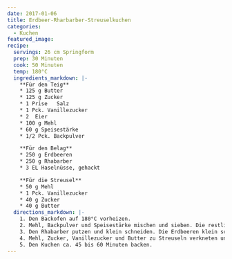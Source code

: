 ```yaml
---
date: 2017-01-06
title: Erdbeer-Rharbarber-Streuselkuchen
categories:
  - Kuchen
featured_image:
recipe:
  servings: 26 cm Springform
  prep: 30 Minuten
  cook: 50 Minuten
  temp: 180°C
  ingredients_markdown: |-
    **Für den Teig**
    * 125 g Butter
    * 125 g Zucker
    * 1 Prise	Salz
    * 1 Pck. Vanillezucker
    * 2  Eier
    * 100 g Mehl
    * 60 g Speisestärke
    * 1/2 Pck. Backpulver

    **Für den Belag**
    * 250 g Erdbeeren
    * 250 g Rhabarber
    * 3 EL Haselnüsse, gehackt

    **Für die Streusel**
    * 50 g Mehl
    * 1 Pck. Vanillezucker
    * 40 g Zucker
    * 40 g Butter
  directions_markdown: |-
    1. Den Backofen auf 180°C vorheizen.
    2. Mehl, Backpulver und Speisestärke mischen und sieben. Die restlichen Zutaten dazugeben und alles gut verrühren. Den Teig in eine gefettete Springform füllen.
    3. Den Rhabarber putzen und klein schneiden. Die Erdbeeren klein schneiden und mit dem Rhabarber auf dem Teig verteilen. Die gehackten Haselnüsse darüber streuen.
    4. Mehl, Zucker, Vanillezucker und Butter zu Streuseln verkneten und auf dem Obst verteilen.
    5. Den Kuchen ca. 45 bis 60 Minuten backen.
---
```

